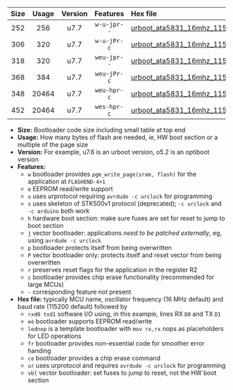 |Size|Usage|Version|Features|Hex file|
|:-:|:-:|:-:|:-:|:--|
|252|256|u7.7|`w-u-jpr--`|[urboot_ata5831_16mhz_115200bps_rxb0_txb1_ur_vbl.hex](https://raw.githubusercontent.com/stefanrueger/urboot.hex/main/mcus/ata5831/fcpu_16mhz/115200_bps/urboot_ata5831_16mhz_115200bps_rxb0_txb1_ur_vbl.hex)|
|306|320|u7.7|`w-u-jPr-c`|[urboot_ata5831_16mhz_115200bps_rxb0_txb1_lednop_fr_ce_ur_vbl.hex](https://raw.githubusercontent.com/stefanrueger/urboot.hex/main/mcus/ata5831/fcpu_16mhz/115200_bps/urboot_ata5831_16mhz_115200bps_rxb0_txb1_lednop_fr_ce_ur_vbl.hex)|
|318|320|u7.7|`weu-jpr--`|[urboot_ata5831_16mhz_115200bps_rxb0_txb1_ee_ur_vbl.hex](https://raw.githubusercontent.com/stefanrueger/urboot.hex/main/mcus/ata5831/fcpu_16mhz/115200_bps/urboot_ata5831_16mhz_115200bps_rxb0_txb1_ee_ur_vbl.hex)|
|368|384|u7.7|`weu-jPr-c`|[urboot_ata5831_16mhz_115200bps_rxb0_txb1_ee_lednop_fr_ce_ur_vbl.hex](https://raw.githubusercontent.com/stefanrueger/urboot.hex/main/mcus/ata5831/fcpu_16mhz/115200_bps/urboot_ata5831_16mhz_115200bps_rxb0_txb1_ee_lednop_fr_ce_ur_vbl.hex)|
|348|20464|u7.7|`weu-hpr-c`|[urboot_ata5831_16mhz_115200bps_rxb0_txb1_ee_lednop_fr_ce_ur.hex](https://raw.githubusercontent.com/stefanrueger/urboot.hex/main/mcus/ata5831/fcpu_16mhz/115200_bps/urboot_ata5831_16mhz_115200bps_rxb0_txb1_ee_lednop_fr_ce_ur.hex)|
|452|20464|u7.7|`wes-hpr-c`|[urboot_ata5831_16mhz_115200bps_rxb0_txb1_ee_lednop_fr_ce.hex](https://raw.githubusercontent.com/stefanrueger/urboot.hex/main/mcus/ata5831/fcpu_16mhz/115200_bps/urboot_ata5831_16mhz_115200bps_rxb0_txb1_ee_lednop_fr_ce.hex)|

- **Size:** Bootloader code size including small table at top end
- **Usage:** How many bytes of flash are needed, ie, HW boot section or a multiple of the page size
- **Version:** For example, u7.6 is an urboot version, o5.2 is an optiboot version
- **Features:**
  + `w` bootloader provides `pgm_write_page(sram, flash)` for the application at `FLASHEND-4+1`
  + `e` EEPROM read/write support
  + `u` uses urprotocol requiring `avrdude -c urclock` for programming
  + `s` uses skeleton of STK500v1 protocol (deprecated); `-c urclock` and `-c arduino` both work
  + `h` hardware boot section: make sure fuses are set for reset to jump to boot section
  + `j` vector bootloader: applications *need to be patched externally*, eg, using `avrdude -c urclock`
  + `p` bootloader protects itself from being overwritten
  + `P` vector bootloader only: protects itself and reset vector from being overwritten
  + `r` preserves reset flags for the application in the register R2
  + `c` bootloader provides chip erase functionality (recommended for large MCUs)
  + `-` corresponding feature not present
- **Hex file:** typically MCU name, oscillator frequency (16 MHz default) and baud rate (115200 default) followed by
  + `rxd0 txd1` software I/O using, in this example, lines RX `D0` and TX `D1`
  + `ee` bootloader supports EEPROM read/write
  + `lednop` is a template bootloader with `mov rx,rx` nops as placeholders for LED operations
  + `fr` bootloader provides non-essential code for smoother error handing
  + `ce` bootloader provides a chip erase command
  + `ur` uses urprotocol and requires `avrdude -c urclock` for programming
  + `vbl` vector bootloader: set fuses to jump to reset, not the HW boot section
